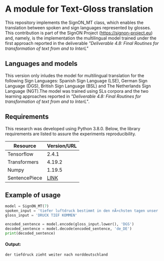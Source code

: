 # A module for Text-Gloss translation

This repository implements the SignON_MT class, which enables the translation between spoken and sign languages represented by glosses. This contribution is part of the SignON Project (https://signon-project.eu) and, namely, is the implementation the multilingual model trained under the first approach reported in the deliverable _"Deliverable 4.8: Final Routines for transformation of text from and to InterL"_

## Languages and models

This version only inludes the model for multilingual translation for the following Sign Languages: Spanish Sign Language (LSE), German Sign Language (DGS), British Sign Language (BSL) and The Netherlands Sign Language (NGT).The model was trained using SLs corpora and the two learning approaches reported in  _"Deliverable 4.8: Final Routines for transformation of text from and to InterL"_.

<!---It includes models for Spanish Sign Language (LSE), German Sign Language (DGS), British Sign Language (BSL) and The Netherlands Sign Language (NGT) and it also implements a multilingual model. The models were trained using SLs corpora and the two learning approaches reported in  _"Deliverable 4.8: Final Routines for transformation of text from and to InterL"_.

| Language | Approach 1 link | Approach 2 link |
| ------------- | ------------- | ------------- |
| LSE | [LSE-1](https://github.com/google/sentencepiece) | [LSE-2](https://github.com/google/sentencepiece) |
| BSL | [BSL-1](https://github.com/google/sentencepiece) | [BSL-2](https://github.com/google/sentencepiece) |
| NGT | [NGT-1](https://github.com/google/sentencepiece) | [NGT-2](https://github.com/google/sentencepiece) |
| DGS | [DGS-1](https://github.com/google/sentencepiece) | [DGS-2](https://github.com/google/sentencepiece) |
--->

## Requirements
This research was developed using Python 3.8.0. Below, the library requirements are listed to assure the experiments reproducibility.

| Resource | Version/URL |
| ------------- | ------------- |
| Tensorflow | 2.4.1 |
| Transformers | 4.19.2 |
| Numpy | 1.19.5 |
| SentencePiece | [LINK](https://github.com/google/sentencepiece) |

## Example of usage
```python
model = SignON_MT(7)
spoken_input = 'tiefer luftdruck bestimmt in den nÃ¤chsten tagen unser wetter'
gloss_input = 'DRUCK TIEF KOMMEN'

encoded_sentence = model.encode(gloss_input.lower(), 'DGS')
decoded_sentence = model.decode(encoded_sentence, 'de_DE')
print(decoded_sentence)
```
#### Output:
    der tiefdruck zieht weiter nach norddeutschland
